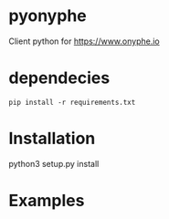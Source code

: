 # pyonyphe

Client python for https://www.onyphe.io

# dependecies

`pip install -r requirements.txt`

# Installation

python3 setup.py install

# Examples
